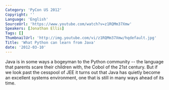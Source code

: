 ```yaml
---
Category: 'PyCon US 2012'
Copyright: ''
Language: 'English'
SourceUrl: 'https://www.youtube.com/watch?v=z1RQMm37Xmw'
Speakers: [Jonathan Ellis]
Tags: []
ThumbnailUrl: 'http://img.youtube.com/vi/z1RQMm37Xmw/hqdefault.jpg'
Title: 'What Python can learn from Java'
date: '2012-03-10'
---
```

Java is in some ways a bogeyman to the Python community -- the language that
parents scare their children with, the Cobol of the 21st century. But if we
look past the cesspool of JEE it turns out that Java has quietly become an
excellent systems environment, one that is still in many ways ahead of its
time.

